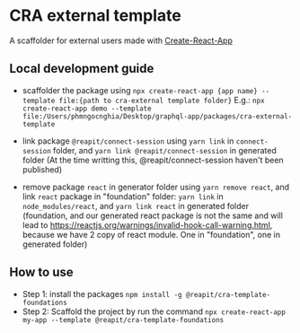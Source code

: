 # CRA external template

A scaffolder for external users made with [Create-React-App](https://create-react-app.dev/)

## Local development guide

- scaffolder the package using `npx create-react-app {app name} --template file:{path to cra-external template folder}`
  E.g.: `npx create-react-app demo --template file:/Users/phmngocnghia/Desktop/graphql-app/packages/cra-external-template`

- link package `@reapit/connect-session` using `yarn link` in `connect-session` folder, and `yarn link @reapit/connect-session` in generated folder (At the time writting this, @reapit/connect-session haven't been published)

- remove package `react` in generator folder using `yarn remove react`, and link `react` package in "foundation" folder: `yarn link` in `node_modules/react`, and `yarn link react` in generated folder (foundation, and our generated react package is not the same and will lead to https://reactjs.org/warnings/invalid-hook-call-warning.html, because we have 2 copy of react module. One in "foundation", one in generated folder)

## How to use
- Step 1: install the packages `npm install -g @reapit/cra-template-foundations`
- Step 2: Scaffold the project by run the command `npx create-react-app my-app --template @reapit/cra-template-foundations`
